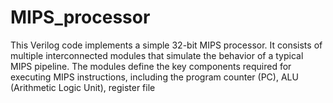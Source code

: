 # MIPS_processor
This Verilog code implements a simple 32-bit MIPS processor. It consists of multiple interconnected modules that simulate the behavior of a typical MIPS pipeline. The modules define the key components required for executing MIPS instructions, including the program counter (PC), ALU (Arithmetic Logic Unit), register file
